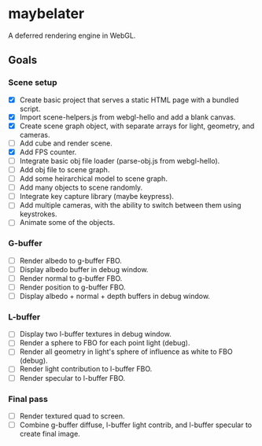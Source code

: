 # maybelater
A deferred rendering engine in WebGL.

## Goals
### Scene setup
- [x] Create basic project that serves a static HTML page with a bundled script.
- [x] Import scene-helpers.js from webgl-hello and add a blank canvas.
- [x] Create scene graph object, with separate arrays for light, geometry, and cameras.
- [ ] Add cube and render scene.
- [x] Add FPS counter.
- [ ] Integrate basic obj file loader (parse-obj.js from webgl-hello).
- [ ] Add obj file to scene graph.
- [ ] Add some heirarchical model to scene graph.
- [ ] Add many objects to scene randomly.
- [ ] Integrate key capture library (maybe keypress).
- [ ] Add multiple cameras, with the ability to switch between them using keystrokes.
- [ ] Animate some of the objects.

### G-buffer
- [ ] Render albedo to g-buffer FBO.
- [ ] Display albedo buffer in debug window.
- [ ] Render normal to g-buffer FBO.
- [ ] Render position to g-buffer FBO.
- [ ] Display albedo + normal + depth buffers in debug window.

### L-buffer
- [ ] Display two l-buffer textures in debug window.
- [ ] Render a sphere to FBO for each point light (debug).
- [ ] Render all geometry in light's sphere of influence as white to FBO (debug).
- [ ] Render light contribution to l-buffer FBO.
- [ ] Render specular to l-buffer FBO.

### Final pass
- [ ] Render textured quad to screen.
- [ ] Combine g-buffer diffuse, l-buffer light contrib, and l-buffer specular to create final image.
